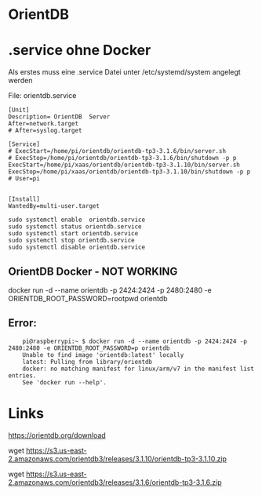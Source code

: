 # OrientDB 

# .service ohne Docker 
Als erstes muss eine .service Datei unter /etc/systemd/system angelegt werden

File: orientdb.service 
``` 
[Unit]
Description= OrientDB  Server
After=network.target
# After=syslog.target

[Service]
# ExecStart=/home/pi/orientdb/orientdb-tp3-3.1.6/bin/server.sh 
# ExecStop=/home/pi/orientdb/orientdb-tp3-3.1.6/bin/shutdown -p p
ExecStart=/home/pi/xaas/orientdb/orientdb-tp3-3.1.10/bin/server.sh 
ExecStop=/home/pi/xaas/orientdb/orientdb-tp3-3.1.10/bin/shutdown -p p
# User=pi


[Install]
WantedBy=multi-user.target
```

    sudo systemctl enable  orientdb.service
    sudo systemctl status orientdb.service
    sudo systemctl start orientdb.service
    sudo systemctl stop orientdb.service
    sudo systemctl disable orientdb.service

## OrientDB Docker - NOT WORKING

docker run -d --name orientdb -p 2424:2424 -p 2480:2480 -e ORIENTDB_ROOT_PASSWORD=rootpwd orientdb

## Error: 

```  
    pi@raspberrypi:~ $ docker run -d --name orientdb -p 2424:2424 -p 2480:2480 -e ORIENTDB_ROOT_PASSWORD=p orientdb
    Unable to find image 'orientdb:latest' locally
    latest: Pulling from library/orientdb
    docker: no matching manifest for linux/arm/v7 in the manifest list entries.
    See 'docker run --help'.
```
# Links 

https://orientdb.org/download 

wget https://s3.us-east-2.amazonaws.com/orientdb3/releases/3.1.10/orientdb-tp3-3.1.10.zip 

wget https://s3.us-east-2.amazonaws.com/orientdb3/releases/3.1.6/orientdb-tp3-3.1.6.zip